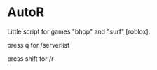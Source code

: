 # AutoR

Little script for games "bhop" and "surf" [roblox].

press q for /serverlist

press shift for /r
